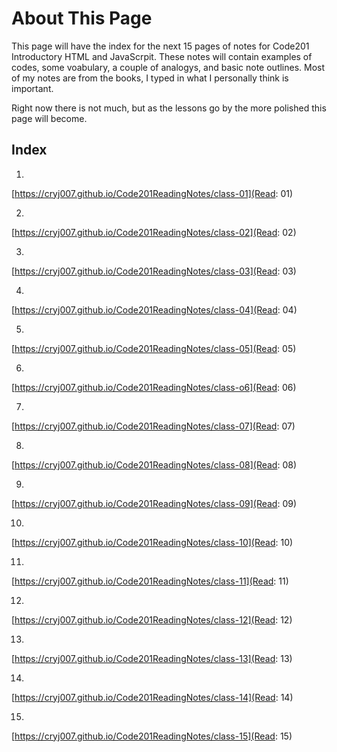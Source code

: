 # About This Page

This page will have the index for the next 15 pages of notes for Code201 Introductory HTML and JavaScrpit. These notes will contain examples of codes, some voabulary, a couple of analogys, and basic note outlines. Most of my notes are from the books, I typed in what I personally think is important.

Right now there is not much, but as the lessons go by the more polished this page will become.

## Index
1.
[https://cryj007.github.io/Code201ReadingNotes/class-01](Read: 01)

2.
[https://cryj007.github.io/Code201ReadingNotes/class-02](Read: 02)

3.
[https://cryj007.github.io/Code201ReadingNotes/class-03](Read: 03)

4.
[https://cryj007.github.io/Code201ReadingNotes/class-04](Read: 04)

5.
[https://cryj007.github.io/Code201ReadingNotes/class-05](Read: 05)

6.
[https://cryj007.github.io/Code201ReadingNotes/class-o6](Read: 06)

7.
[https://cryj007.github.io/Code201ReadingNotes/class-07](Read: 07)

8.
[https://cryj007.github.io/Code201ReadingNotes/class-08](Read: 08)

9.
[https://cryj007.github.io/Code201ReadingNotes/class-09](Read: 09)

10.
[https://cryj007.github.io/Code201ReadingNotes/class-10](Read: 10)

11.
[https://cryj007.github.io/Code201ReadingNotes/class-11](Read: 11)

12.
[https://cryj007.github.io/Code201ReadingNotes/class-12](Read: 12)

13.
[https://cryj007.github.io/Code201ReadingNotes/class-13](Read: 13)

14.
[https://cryj007.github.io/Code201ReadingNotes/class-14](Read: 14)

15.
[https://cryj007.github.io/Code201ReadingNotes/class-15](Read: 15)
